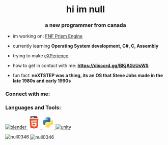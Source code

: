 <h1 align="center">hi im null</h1>
<h3 align="center">a new programmer from canada</h3>

- im working on: [FNF Prism Engine](https://github.com/null0346/FNF-Prism-Engine)

- currently learning **Operating System development, C#, C, Assembly**

- trying to make [eXPerience](https://github.com/null0346/eXPerience)

- how to get in contact with me: **https://discord.gg/BKjAGzUsWS**

- fun fact: **neXTSTEP was a thing, its an OS that Steve Jobs made in the late 1980s and early 1990s**

<h3 align="left">Connect with me:</h3>
<p align="left">
</p>

<h3 align="left">Languages and Tools:</h3>
<p align="left"> <a href="https://www.blender.org/" target="_blank" rel="noreferrer"> <img src="https://download.blender.org/branding/community/blender_community_badge_white.svg" alt="blender" width="40" height="40"/> </a> <a href="https://www.w3.org/html/" target="_blank" rel="noreferrer"> <img src="https://raw.githubusercontent.com/devicons/devicon/master/icons/html5/html5-original-wordmark.svg" alt="html5" width="40" height="40"/> </a> <a href="https://www.python.org" target="_blank" rel="noreferrer"> <img src="https://raw.githubusercontent.com/devicons/devicon/master/icons/python/python-original.svg" alt="python" width="40" height="40"/> </a> <a href="https://unity.com/" target="_blank" rel="noreferrer"> <img src="https://www.vectorlogo.zone/logos/unity3d/unity3d-icon.svg" alt="unity" width="40" height="40"/> </a> </p>

<p><img align="left" src="https://github-readme-stats.vercel.app/api/top-langs?username=null0346&show_icons=true&locale=en&layout=compact" alt="null0346" /></p>

<p>&nbsp;<img align="center" src="https://github-readme-stats.vercel.app/api?username=null0346&show_icons=true&locale=en" alt="null0346" /></p>

